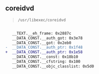 ## coreidvd

> `/usr/libexec/coreidvd`

```diff

   __TEXT.__eh_frame: 0x2887c
   __DATA_CONST.__auth_got: 0x3e78
   __DATA_CONST.__got: 0x2eb0
-  __DATA_CONST.__auth_ptr: 0x1f48
+  __DATA_CONST.__auth_ptr: 0x1e58
   __DATA_CONST.__const: 0x18b10
   __DATA_CONST.__cfstring: 0x100
   __DATA_CONST.__objc_classlist: 0x5d0

```
